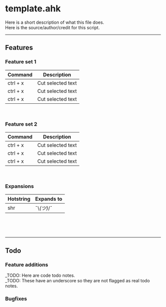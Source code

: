 # template.ahk

Here is a short description of what this file does.  
Here is the source/author/credit for this script.

---

## Features

### Feature set 1
Command | Description |
-|-|
ctrl + x | Cut selected text |
ctrl + x | Cut selected text |
ctrl + x | Cut selected text |

&nbsp;

### Feature set 2
Command | Description |
-|-|
ctrl + x | Cut selected text |
ctrl + x | Cut selected text |
ctrl + x | Cut selected text |

&nbsp;

### Expansions

Hotstring | Expands to |
-|-|
shr| ¯\\_(ツ)_/¯ |

&nbsp;

&nbsp;

---
## Todo
### Feature additions

_TODO: Here are code todo notes.  
_TODO: These have an underscore so they are not flagged as real todo notes.  


### Bugfixes